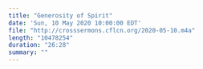 ```yaml
---
title: "Generosity of Spirit"
date: 'Sun, 10 May 2020 10:00:00 EDT'
file: "http://crosssermons.cflcn.org/2020-05-10.m4a"
length: "10478254"
duration: "26:28"
summary: ""
---
```

